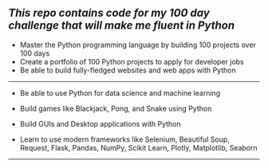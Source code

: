  _This repo contains code for my 100 day challenge that will make me fluent in Python_
 ---------------------------------------------------------------------------------------

* Master the Python programming language by building 100 projects over 100 days
* Create a portfolio of 100 Python projects to apply for developer jobs
* Be able to build fully-fledged websites and web apps with Python

---------------------------------------------------------------------------------------

* Be able to use Python for data science and machine learning
* Build games like Blackjack, Pong, and Snake using Python
* Build GUIs and Desktop applications with Python

* Learn to use modern frameworks like Selenium, Beautiful Soup, Request, Flask, Pandas, NumPy, Scikit Learn, Plotly, Matplotlib, Seaborn

---------------------------------------------------------------------------------------

